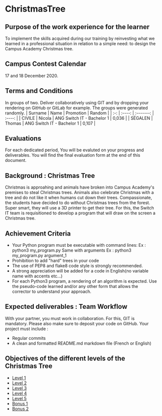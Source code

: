 # ChristmasTree

## Purpose of the work experience for the learner
To implement the skills acquired during our training by reinvesting what we learned in a professional situation in relation to a simple need: to design the Campus Academy Christmas tree.


## Campus Contest Calendar
17 and 18 December 2020.  


## Terms and Conditions 
In groups of two. Deliver collaboratively using GIT and by dropping your rendering on GitHub or GitLab for example.
The groups were generated randomly.
| Surname | Name | Promotion | Random |
| :-: | :----: | :-------: | :----: |
| CIVILE | Nicola | ANG Switch IT - Bachelor 1 | 0,036 |
| SÉGALEN | Thomas | ANG Switch IT - Bachelor 1 | 0,107 |


## Evaluations
For each dedicated period, You will be evaluted on your progress and deliverables. You will find the final evaluation form at the end of this document.


## Background : Christmas Tree 
Christmas is approahing and animals have broken into Campus Academy's premises to steal Christmas trees.
Animals also celebrate Christmas with a tree and do not like it when humans cut down their trees.
Compassionate, the students have decided to do without Christmas trees from the forest. Super smart, they will use a 3D printer to get their tree.
For this, the Switch IT team is requisitioned to develop a program that will draw on the screen a Christmas tree.


## Achievement Criteria
- Your Python program must be executable with command lines:
Ex : python3 my_program.py
Same with arguments
Ex : python3 my_program.py argument_1
- Prohibition to add "hard" trees in your code
- The use of PEP8 and flake8 code style is strongly recommended.
- A strong appreciation will be added for a code in English(no variable name with accents etc...)
- For each Python3 program, a rendering of an algorithm is expected. Use the pseudo-code learned and/or any other form that allows the corrector to understand your approach.


## Expected deliverables : Team Workflow
With your partner, you must work in collaboration. For this, GIT is mandatory.
Please also make sure to deposit your code on GitHub.
Your project must include :
- Regular commits
- A clean and formatted README.md markdown file (French or English)


## Objectives of the different levels of the Christmas Tree
- [Level 1](https://github.com/ThomasSEGALEN/ChristmasTree/blob/main/Level%201/LEVEL1.MD#objectif-)  
- [Level 2](https://github.com/ThomasSEGALEN/ChristmasTree/blob/main/Level%202/LEVEL2.MD#objectif-)  
- [Level 3](https://github.com/ThomasSEGALEN/ChristmasTree/blob/main/Level%203/LEVEL3.MD#objectif-)  
- [Level 4](https://github.com/ThomasSEGALEN/ChristmasTree/blob/main/Level%204/LEVEL4.MD#objectif-)  
- [Level 5](https://github.com/ThomasSEGALEN/ChristmasTree/blob/main/Level%205/LEVEL5.MD#objectif-)  
- [Bonus 1](https://github.com/ThomasSEGALEN/ChristmasTree/blob/main/Bonus%201/BONUS1.MD#objectif-)
- [Bonus 2](https://github.com/ThomasSEGALEN/ChristmasTree/blob/main/Bonus%201/BONUS1.MD#objectif-)
